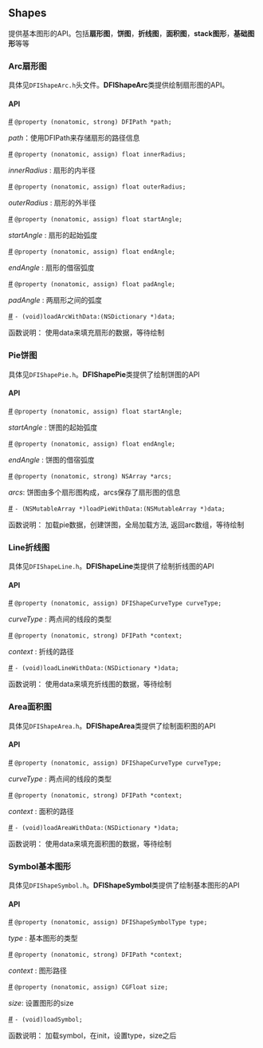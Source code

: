 ## Shapes

提供基本图形的API。包括**扇形图**，**饼图**，**折线图**，**面积图**，**stack图形**，**基础图形**等等

### Arc扇形图

具体见`DFIShapeArc.h`头文件。**DFIShapeArc**类提供绘制扇形图的API。

#### API

[#]() `@property (nonatomic, strong) DFIPath *path;`

*path*：使用DFIPath来存储扇形的路径信息

[#]() `@property (nonatomic, assign) float innerRadius;`

*innerRadius* : 扇形的内半径

[#]() `@property (nonatomic, assign) float outerRadius;`

*outerRadius* : 扇形的外半径

[#]() `@property (nonatomic, assign) float startAngle;`

*startAngle* : 扇形的起始弧度

[#]() `@property (nonatomic, assign) float endAngle;`

*endAngle* : 扇形的借宿弧度

[#]() `@property (nonatomic, assign) float padAngle;`

*padAngle* : 两扇形之间的弧度

[#]() `- (void)loadArcWithData:(NSDictionary *)data;`

函数说明： 使用data来填充扇形的数据，等待绘制

### Pie饼图

具体见`DFIShapePie.h`。**DFIShapePie**类提供了绘制饼图的API

#### API

[#]() `@property (nonatomic, assign) float startAngle;`

*startAngle* : 饼图的起始弧度

[#]() `@property (nonatomic, assign) float endAngle;`

*endAngle* : 饼图的借宿弧度

[#]() `@property (nonatomic, strong) NSArray *arcs;`

*arcs*: 饼图由多个扇形图构成，arcs保存了扇形图的信息

[#]() `- (NSMutableArray *)loadPieWithData:(NSMutableArray *)data;`

函数说明： 加载pie数据，创建饼图，全局加载方法, 返回arc数组，等待绘制

### Line折线图

具体见`DFIShapeLine.h`。**DFIShapeLine**类提供了绘制折线图的API

#### API

[#]() `@property (nonatomic, assign) DFIShapeCurveType curveType;`

*curveType* : 两点间的线段的类型

[#]() `@property (nonatomic, strong) DFIPath *context;`

*context* : 折线的路径

[#]() `- (void)loadLineWithData:(NSDictionary *)data;`

函数说明： 使用data来填充折线图的数据，等待绘制

### Area面积图

具体见`DFIShapeArea.h`。**DFIShapeArea**类提供了绘制面积图的API

#### API

[#]() `@property (nonatomic, assign) DFIShapeCurveType curveType;`

*curveType* : 两点间的线段的类型

[#]() `@property (nonatomic, strong) DFIPath *context;`

*context* : 面积的路径

[#]() `- (void)loadAreaWithData:(NSDictionary *)data;`

函数说明： 使用data来填充面积图的数据，等待绘制

### Symbol基本图形

具体见`DFIShapeSymbol.h`。**DFIShapeSymbol**类提供了绘制基本图形的API

#### API

[#]() `@property (nonatomic, assign) DFIShapeSymbolType type;`

*type* : 基本图形的类型

[#]() `@property (nonatomic, strong) DFIPath *context;`

*context* : 图形路径

[#]() `@property (nonatomic, assign) CGFloat size;`

*size*: 设置图形的size

[#]() `- (void)loadSymbol;`

函数说明： 加载symbol，在init，设置type，size之后